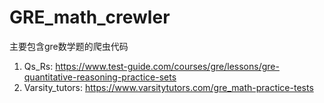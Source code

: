# GRE_math_crewler
主要包含gre数学题的爬虫代码
1. Qs_Rs: https://www.test-guide.com/courses/gre/lessons/gre-quantitative-reasoning-practice-sets
2. Varsity_tutors: https://www.varsitytutors.com/gre_math-practice-tests
